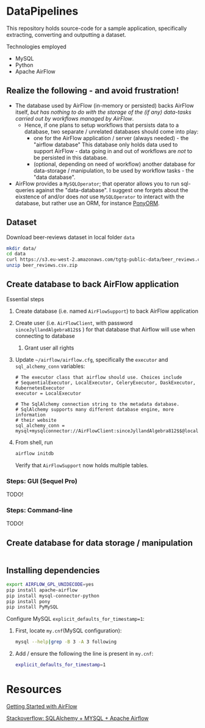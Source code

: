 # DataPipelines

This repository holds source-code for a sample application, specifically extracting, converting and outputting a dataset. 

Technologies employed

- MySQL
- Python
- Apache AirFlow



## Realize the following - and avoid frustration!

- The database used by AirFlow (in-memory or persisted) backs AirFlow itself, *but has nothing to do with the storage of the (if any) data-tasks carried out by workflows managed by AirFlow*.
  - Hence, if one plans to setup workflows that persists data to a database, two separate / unrelated databases should come into play:
    - one for the AirFlow application / server (always needed) - the "airflow database"
      This database only holds data used to support AirFlow - data going in and out of workflows are *not* to be persisted in this database.
    - (optional, depending on need of workflow) another database for data-storage / manipulation, to be used by workflow tasks - the "data database". 
- AirFlow provides a `MySQLOperator`; that operator allows you to run sql-queries against the "data-database". I suggest one forgets about the eixstence of and/or does *not* use `MySQLOperator` to interact with the database, but rather use an ORM, for instance [PonyORM](https://docs.ponyorm.org). 



## Dataset

Download beer-reviews dataset in local folder `data`

```bash
mkdir data/
cd data
curl https://s3.eu-west-2.amazonaws.com/tgtg-public-data/beer_reviews.csv.zip -o beer_reviews.csv.zip
unzip beer_reviews.csv.zip
```



## Create database to back AirFlow application

Essential steps

1. Create database (i.e. named `AirFlowSupport`) to back AirFlow application

2. Create user (i.e. `AirFlowClient`, with password `sinceJyllandAlgebra812$$` ) for that database that Airflow will use when connecting to database

   1. Grant user all rights

3. Update `~/airflow/airflow.cfg`, specifically the `executor` and `sql_alchemy_conn` variables:

   ```
   # The executor class that airflow should use. Choices include
   # SequentialExecutor, LocalExecutor, CeleryExecutor, DaskExecutor, KubernetesExecutor
   executor = LocalExecutor
   
   # The SqlAlchemy connection string to the metadata database.
   # SqlAlchemy supports many different database engine, more information
   # their website
   sql_alchemy_conn = mysql+mysqlconnector://AirFlowClient:sinceJyllandAlgebra812$$@localhost:3306/AirFlowSupport
   ```

4. From shell, run

   ```bash
   airflow initdb
   ```

   Verify that `AirFlowSupport` now holds multiple tables. 



### Steps: GUI (Sequel Pro)

TODO!



### Steps: Command-line 

TODO!



### 



## Create database for data storage / manipulation

```bash

```





## Installing dependencies

```bash
export AIRFLOW_GPL_UNIDECODE=yes
pip install apache-airflow
pip install mysql-connector-python
pip install pony
pip install PyMySQL
```



Configure MySQL `explicit_defaults_for_timestamp=1`:

1. First, locate `my.cnf`(MySQL configuration):

   ```bash
   mysql --help|grep -B 3 -A 3 following
   ```

2. Add / ensure the following the line is present in `my.cnf`:

   ```bash
   explicit_defaults_for_timestamp=1
   ```



# Resources

[Getting Started with AirFlow](https://towardsdatascience.com/getting-started-with-apache-airflow-df1aa77d7b1b)

[Stackoverflow: SQLAlchemy + MYSQL + Apache Airflow](https://stackoverflow.com/questions/53225462/apache-airflow-python-3-6-local-executor-mysql-as-a-metadata-database)